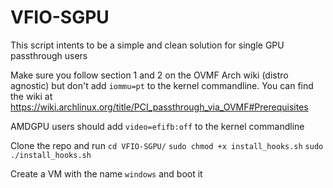 # VFIO-SGPU
This script intents to be a simple and clean solution for single GPU passthrough users

Make sure you follow section 1 and 2 on the OVMF Arch wiki (distro agnostic) but don't add `iommu=pt` to the kernel commandline.
You can find the wiki at https://wiki.archlinux.org/title/PCI_passthrough_via_OVMF#Prerequisites

AMDGPU users should add `video=efifb:off` to the kernel commandline

Clone the repo and run 
`cd VFIO-SGPU/`
`sudo chmod +x install_hooks.sh`
`sudo ./install_hooks.sh`

Create a VM with the name `windows` and boot it 
